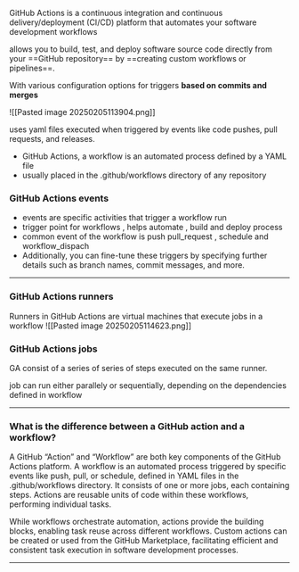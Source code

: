 
GitHub Actions is a continuous integration and continuous delivery/deployment (CI/CD) platform that automates your software development workflows

allows you to build, test, and deploy software source code directly from your ==GitHub repository== by ==creating custom workflows or pipelines==.

With various configuration options for triggers **based on commits and merges**

![[Pasted image 20250205113904.png]]

uses yaml files
executed when triggered by events like code pushes, pull requests, and releases.

- GitHub Actions, a workflow is an automated process defined by a YAML file
- usually placed in the .github/workflows directory of any repository

### GitHub Actions events

- events are specific activities that trigger a workflow run
- trigger point for workflows , helps automate , build and deploy process
- common event of the workflow is push pull_request , schedule and workflow_dispach
- Additionally, you can fine-tune these triggers by specifying further details such as branch names, commit messages, and more.

---
### GitHub Actions runners

Runners in GitHub Actions are virtual machines that execute jobs in a workflow
![[Pasted image 20250205114623.png]]

### GitHub Actions jobs

GA consist of a series of series of steps executed on the same runner. 

job can run either parallely or sequentially, depending on the dependencies defined in workflow

---
### What is the difference between a GitHub action and a workflow?

A GitHub “Action” and “Workflow” are both key components of the GitHub Actions platform. A workflow is an automated process triggered by specific events like push, pull, or schedule, defined in YAML files in the .github/workflows directory. It consists of one or more jobs, each containing steps. Actions are reusable units of code within these workflows, performing individual tasks.

While workflows orchestrate automation, actions provide the building blocks, enabling task reuse across different workflows. Custom actions can be created or used from the GitHub Marketplace, facilitating efficient and consistent task execution in software development processes.

---


